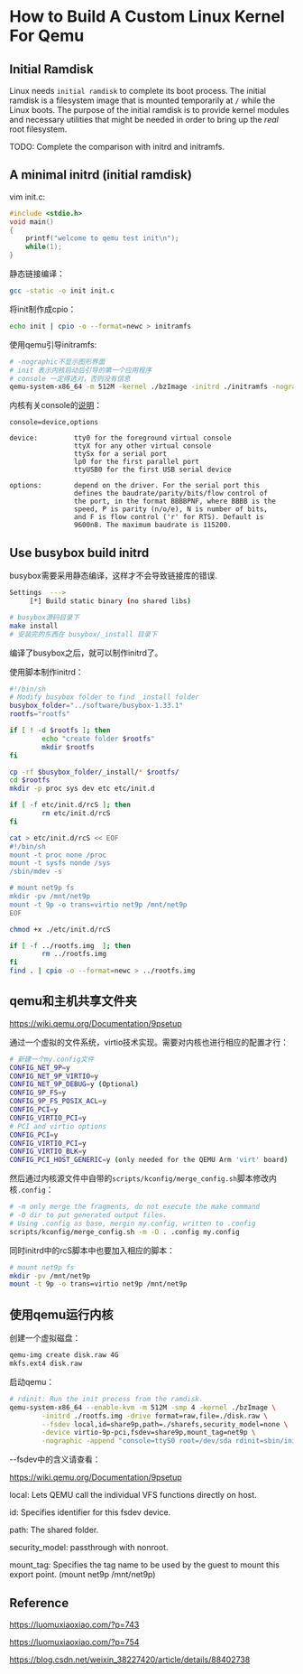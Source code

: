 # How to Build A Custom Linux Kernel For Qemu

## Initial Ramdisk

Linux needs `initial ramdisk` to complete its boot process. The initial ramdisk is a filesystem image that is mounted temporarily at `/` while the Linux boots. The purpose of the initial ramdisk is to provide kernel modules and necessary utilities that might be needed in order to bring up the *real* root filesystem.

TODO: Complete the comparison with initrd and initramfs.

## A minimal initrd (initial ramdisk)

vim init.c:

```C
#include <stdio.h>
void main()
{
	printf("welcome to qemu test init\n");
	while(1);
}
```

静态链接编译：

```bash
gcc -static -o init init.c
```

将init制作成cpio：

```bash
echo init | cpio -o --format=newc > initramfs
```

使用qemu引导initramfs:

```bash
# -nographic不显示图形界面
# init 表示内核启动后引导的第一个应用程序
# console 一定得选对，否则没有信息
qemu-system-x86_64 -m 512M -kernel ./bzImage -initrd ./initramfs -nographic -append "init=/init console=ttyS0"
```

内核有关console的[说明](https://www.kernel.org/doc/html/latest/admin-guide/serial-console.html)：

```
console=device,options

device:         tty0 for the foreground virtual console
                ttyX for any other virtual console
                ttySx for a serial port
                lp0 for the first parallel port
                ttyUSB0 for the first USB serial device

options:        depend on the driver. For the serial port this
                defines the baudrate/parity/bits/flow control of
                the port, in the format BBBBPNF, where BBBB is the
                speed, P is parity (n/o/e), N is number of bits,
                and F is flow control ('r' for RTS). Default is
                9600n8. The maximum baudrate is 115200.
```

## Use busybox build initrd

busybox需要采用静态编译，这样才不会导致链接库的错误.

```bash
Settings  --->  
     [*] Build static binary (no shared libs)
```

```bash
# busybox源码目录下
make install
# 安装完的东西在 busybox/_install 目录下
```

编译了busybox之后，就可以制作initrd了。

使用脚本制作initrd：

```bash
#!/bin/sh
# Modify busybox folder to find _install folder
busybox_folder="../software/busybox-1.33.1"
rootfs="rootfs"

if [ ! -d $rootfs ]; then
        echo "create folder $rootfs"
        mkdir $rootfs
fi

cp -rf $busybox_folder/_install/* $rootfs/
cd $rootfs
mkdir -p proc sys dev etc etc/init.d

if [ -f etc/init.d/rcS ]; then
        rm etc/init.d/rcS
fi

cat > etc/init.d/rcS << EOF
#!/bin/sh
mount -t proc none /proc
mount -t sysfs nonde /sys
/sbin/mdev -s

# mount net9p fs
mkdir -pv /mnt/net9p
mount -t 9p -o trans=virtio net9p /mnt/net9p
EOF

chmod +x ./etc/init.d/rcS

if [ -f ../rootfs.img  ]; then
        rm ../rootfs.img
fi
find . | cpio -o --format=newc > ../rootfs.img
```

## qemu和主机共享文件夹

https://wiki.qemu.org/Documentation/9psetup

通过一个虚拟的文件系统，virtio技术实现。需要对内核也进行相应的配置才行：

```bash
# 新建一个my.config文件
CONFIG_NET_9P=y
CONFIG_NET_9P_VIRTIO=y
CONFIG_NET_9P_DEBUG=y (Optional)
CONFIG_9P_FS=y
CONFIG_9P_FS_POSIX_ACL=y
CONFIG_PCI=y
CONFIG_VIRTIO_PCI=y
# PCI and virtio options
CONFIG_PCI=y
CONFIG_VIRTIO_PCI=y
CONFIG_VIRTIO_BLK=y
CONFIG_PCI_HOST_GENERIC=y (only needed for the QEMU Arm 'virt' board)
```

然后通过内核源文件中自带的`scripts/kconfig/merge_config.sh`脚本修改内核`.config`：

```bash
# -m only merge the fragments, do not execute the make command
# -O dir to put generated output files.
# Using .config as base, mergin my.config, written to .config
scripts/kconfig/merge_config.sh -m -O . .config my.config
```

同时initrd中的rcS脚本中也要加入相应的脚本：

```bash
# mount net9p fs
mkdir -pv /mnt/net9p
mount -t 9p -o trans=virtio net9p /mnt/net9p
```

## 使用qemu运行内核

创建一个虚拟磁盘：

```bash
qemu-img create disk.raw 4G
mkfs.ext4 disk.raw
```

启动qemu：

```bash
# rdinit: Run the init process from the ramdisk.
qemu-system-x86_64 --enable-kvm -m 512M -smp 4 -kernel ./bzImage \
        -initrd ./rootfs.img -drive format=raw,file=./disk.raw \
        --fsdev local,id=share9p,path=./sharefs,security_model=none \
        -device virtio-9p-pci,fsdev=share9p,mount_tag=net9p \
        -nographic -append "console=ttyS0 root=/dev/sda rdinit=sbin/init"
```

--fsdev中的含义请查看：

https://wiki.qemu.org/Documentation/9psetup

local: Lets QEMU call the individual VFS functions directly on host.

id: Specifies identifier for this fsdev device.

path: The shared folder.

security_model: passthrough with nonroot.

mount_tag: Specifies the tag name to be used by the guest to mount this export point. (mount net9p /mnt/net9p)

## Reference

https://luomuxiaoxiao.com/?p=743

https://luomuxiaoxiao.com/?p=754

https://blog.csdn.net/weixin_38227420/article/details/88402738
